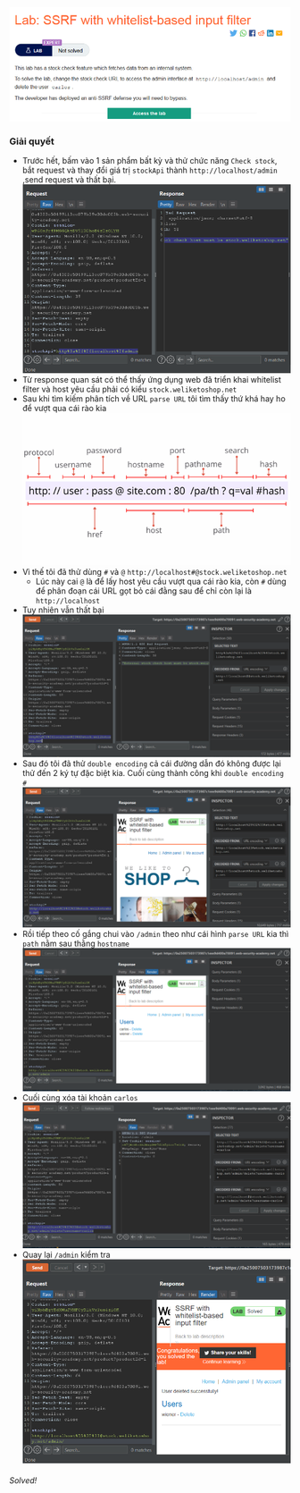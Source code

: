 ![](img/33.png)
### Giải quyết
- Trước hết, bấm vào 1 sản phẩm bất kỳ và thử chức năng `Check stock`, bắt request và thay đổi giá trị `stockApi` thành `http://localhost/admin` ,send request và thất bại.
![](img/34.png)
- Từ response quan sát có thể thấy ứng dụng web đã triển khai whitelist filter và host yêu cầu phải có kiểu `stock.weliketoshop.net`
- Sau khi tìm kiếm phân tích về URL `parse URL` tôi tìm thấy thứ khá hay ho để vượt qua cái rào kia
![](img/35.png)
- Vì thế tôi đã thử dùng `#` và `@` `http://localhost#@stock.weliketoshop.net`
    - Lúc này cai `@` là để lấy host yêu cầu vượt qua cái rào kia, còn `#` dùng để phân đoạn cái URL gọt bỏ cái đằng sau để chỉ còn lại là `http://localhost`
- Tuy nhiên vẫn thất bại
![](img/36.png)
- Sau đó tôi đã thử `double encoding` cả cái đường dẫn đó không được lại thử đến 2 ký tự đặc biệt kia. Cuối cùng thành công khi  `double encoding #` 
![](img/37.png)
- Rồi tiếp theo cố gắng chui vào `/admin` theo như cái hình `parse URL` kia thì `path` nằm sau thằng `hostname` 
![](img/38.png)
- Cuối cùng xóa tài khoản `carlos`
![](img/39.png)
- Quay lại `/admin` kiểm tra 
![](img/40.png)
###### Solved!